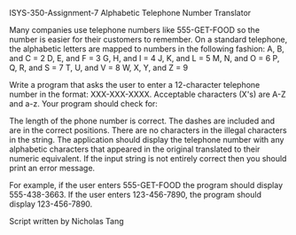  ISYS-350-Assignment-7 
Alphabetic Telephone Number Translator

Many companies use telephone numbers like 555-GET-FOOD so the number is easier for their customers to remember. On a standard telephone, the alphabetic letters are mapped to numbers in the following fashion:
A, B, and C  = 2
D, E, and F = 3
G, H, and I = 4
J, K, and L = 5
M, N, and O = 6
P, Q, R, and S = 7
T, U, and V = 8
W, X, Y, and Z = 9

Write a program that asks the user to enter a 12-character telephone number in the format: XXX-XXX-XXXX. Acceptable characters (X's) are A-Z and a-z. Your program should check for:

The length of the phone number is correct.
The dashes are included and are in the correct positions.
There are no characters in the illegal characters in the string.
The application should display the telephone number with any alphabetic characters that appeared in the original translated to their numeric equivalent. If the input string is not entirely correct then you should print an error message.

For example, if the user enters 555-GET-FOOD the program should display
555-438-3663. If the user enters 123-456-7890, the  program should display 123-456-7890.




Script written by Nicholas Tang
